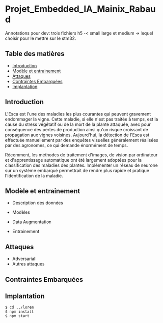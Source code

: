 # Projet_Embedded_IA_Mainix_Rabaud


Annotations pour dev: 
    trois fichiers h5 -< small large et medium -> lequel choisir pour le mettre sur le stm32. 
    
## Table des matières
* [Introduction](#Introduction)
* [Modèle et entrainement](#Modèle-et-entrainement)
* [Attaques](#Attaques)
* [Contraintes Embarquées](#Contraintes-Embarquées)
* [Implantation](#Implantation)

## Introduction

L'Esca est l'une des maladies les plus courantes qui peuvent gravement endommager la vigne. Cette maladie, si elle n'est pas traitée à temps, est la cause du stress végétatif ou de la mort de la plante attaquée, avec pour conséquence des pertes de production ainsi qu'un risque croissant de propagation aux vignes voisines. Aujourd'hui, la détection de l'Esca est effectuée manuellement par des enquêtes visuelles généralement réalisées par des agronomes, ce qui demande énormément de temps.

Récemment, les méthodes de traitement d'images, de vision par ordinateur et d'apprentissage automatique ont été largement adoptées pour la classification des maladies des plantes. Implémenter un réseau de neurone sur un système embarqué permettrait de rendre plus rapide et pratique l'identification de la maladie.

## Modèle et entrainement
* Description des données

* Modèles

* Data Augmentation

* Entrainement


	
## Attaques
* Adversarial
* Autres attaques
	
## Contraintes Embarquées 


## Implantation
```
$ cd ../lorem
$ npm install
$ npm start
```    
    
